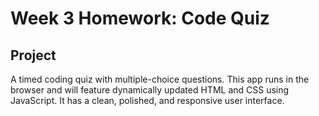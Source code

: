 # Week 3 Homework: Code Quiz

## Project

A timed coding quiz with multiple-choice questions. This app runs in the browser and will feature dynamically updated HTML and CSS using JavaScript. It has a clean, polished, and responsive user interface. 


